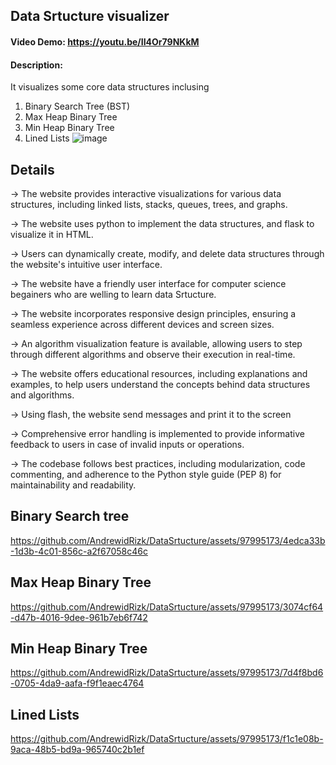 ## Data Srtucture visualizer 
#### Video Demo:  https://youtu.be/II4Or79NKkM
#### Description:
It visualizes some core data structures inclusing 
1) Binary Search Tree (BST)
2) Max Heap Binary Tree
3) Min Heap Binary Tree
4) Lined Lists
![image](https://github.com/AndrewidRizk/DataSrtucture/assets/97995173/0c9ba6ea-31ec-4f88-b002-eea7d9e4f714)

## Details
→ The website provides interactive visualizations for various data structures, including linked lists, stacks, queues, trees, and graphs.

→ The website uses python to implement the data structures, and flask to visualize it in HTML. 

→ Users can dynamically create, modify, and delete data structures through the website's intuitive user interface.

→ The website have a friendly user interface for computer science begainers who are welling to learn data Srtucture.

→ The website incorporates responsive design principles, ensuring a seamless experience across different devices and screen sizes.

→ An algorithm visualization feature is available, allowing users to step through different algorithms and observe their execution in real-time.

→ The website offers educational resources, including explanations and examples, to help users understand the concepts behind data structures and algorithms.

→ Using flash, the website send messages and print it to the screen

→ Comprehensive error handling is implemented to provide informative feedback to users in case of invalid inputs or operations.

→ The codebase follows best practices, including modularization, code commenting, and adherence to the Python style guide (PEP 8) for maintainability and readability.



          
## Binary Search tree

https://github.com/AndrewidRizk/DataSrtucture/assets/97995173/4edca33b-1d3b-4c01-856c-a2f67058c46c


## Max Heap Binary Tree

https://github.com/AndrewidRizk/DataSrtucture/assets/97995173/3074cf64-d47b-4016-9dee-961b7eb6f742


## Min Heap Binary Tree


https://github.com/AndrewidRizk/DataSrtucture/assets/97995173/7d4f8bd6-0705-4da9-aafa-f9f1eaec4764


## Lined Lists

https://github.com/AndrewidRizk/DataSrtucture/assets/97995173/f1c1e08b-9aca-48b5-bd9a-965740c2b1ef






